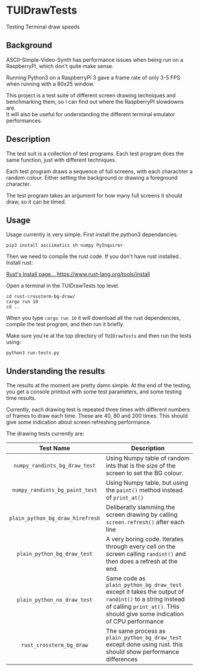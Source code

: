 # TUIDrawTests
 Testing Terminal draw speeds

## Background 
 ASCII-Simple-Video-Synth has performance issues when being run on a RaspberryPi, which don't quite make sense.
 
 Running Python3 on a RaspberryPi 3 gave a frame rate of only 3-5 FPS when running with a 80x25 window.

 This project is a test suite of different screen drawing techniques and benchmarking them, so I can find out where the RaspberryPI slowdowns are.  
 It will also be useful for understanding the different terminal emulator performances.

## Description

The test suit is a collection of test programs.  Each test program does the same function, just with different techniques.

Each test program draws a sequence of full screens, with each charachter a random colour.  Either setting the background or drawing a foreground character.

The test program takes an argument for how many full screens it should draw, so it can be timed.

## Usage

Usage currently is very simple.  First install the python3 dependancies.

```
pip3 install asciimatics sh numpy PyInquirer
```
Then we need to compile the rust code.  If you don't have rust installed.. Install rust:

[Rust's Install page...  https://www.rust-lang.org/tools/install ](https://www.rust-lang.org/tools/install)

Open a terminal in the TUIDrawTests top level.
```
cd rust-crossterm-bg-draw/
cargo run 10
cd ..
```
When you type `cargo run 10` it will download all the rust dependencies, compile the test program, and then run it briefly.

Make sure you're at the top directory of `TUIDrawTests` and then run the tests using:
```
python3 run-tests.py
```

## Understanding the results
The results at the moment are pretty damn simple. At the end of the testing,  you get a console printout with some test parameters, and some testing time results.

Currently, each drawing test is repeated three times with different numbers of frames to draw each time.  These are 40, 80 and 200 times.
This should give some indication about screen refreshing performance.

The drawing tests currently are:

| Test Name | Description |
|:---:|---|
| `numpy_randints_bg_draw_test`| Using Numpy table of random ints that is the size of the screen to set the BG colour.|
|`numpy_randints_bg_paint_test`| Using Numpy table, but using the `paint()` method instead of `print_at()`|
|`plain_python_bg_draw_hirefresh`| Deliberatly slamming the screen drawing by calling `screen.refresh()` after each line|
|`plain_python_bg_draw_test`| A very boring code.  Iterates through every cell on the screen calling `randint()` and then does a refresh at the end.|
|`plain_python_no_draw_test`| Same code as `plain_python_bg_draw_test` except it takes the output of `randint()` to a string instead of calling `print_at()`.  THis should give some indication of CPU performance|
|`rust_crossterm_bg_draw`| The same process as `plain_python_bg_draw_test` except done using rust.  this should show performance differences|






